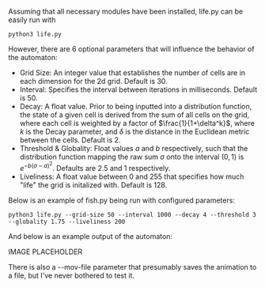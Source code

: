 Assuming that all necessary modules have been installed, life.py can be easily run with

```python3 life.py```

However, there are 6 optional parameters that will influence the behavior of the automaton:

- Grid Size: An integer value that establishes the number of cells are in each dimension for the 2d grid. Default is 30.
- Interval: Specifies the interval between iterations in milliseconds. Default is 50.
- Decay: A float value. Prior to being inputted into a distribution function, the state of a given cell is derived from the sum of all cells on the grid, where each cell is weighted by a factor of $\frac{1}{1+\delta^k}$, where $k$ is the Decay parameter, and $\delta$ is the distance in the Euclidean metric between the cells. Default is 2.
- Threshold & Globality: Float values $a$ and $b$ respectively, such that the distribution function mapping the raw sum $\sigma$ onto the interval $(0,1)$ is $e^{-b(\sigma-a)^2}$. Defaults are 2.5 and 1 respectively.
- Liveliness: A float value between 0 and 255 that specifies how much "life" the grid is initalized with. Default is 128.

Below is an example of fish.py being run with configured parameters:

```python3 life.py --grid-size 50 --interval 1000 --decay 4 --threshold 3 --globality 1.75 --liveliness 200```

And below is an example output of the automaton:

IMAGE PLACEHOLDER

There is also a --mov-file parameter that presumably saves the animation to a file, but I've never bothered to test it.
